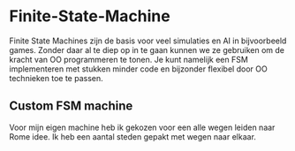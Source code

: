# Finite-State-Machine
Finite State Machines zijn de basis voor veel simulaties en AI in bijvoorbeeld games. Zonder daar al te diep op in te gaan kunnen we ze gebruiken om de kracht van OO programmeren te tonen. Je kunt namelijk een FSM implementeren met stukken minder code en bijzonder flexibel door OO technieken toe te passen.

## Custom FSM machine
Voor mijn eigen machine heb ik gekozen voor een alle wegen leiden naar Rome idee. Ik heb een aantal steden gepakt met wegen naar elkaar.